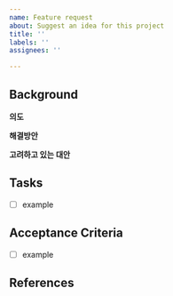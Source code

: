 ```yaml
---
name: Feature request
about: Suggest an idea for this project
title: ''
labels: ''
assignees: ''

---
```


## Background

**의도**

**해결방안**

**고려하고 있는 대안**

## Tasks
- [ ] example

## Acceptance Criteria
- [ ] example

## References
